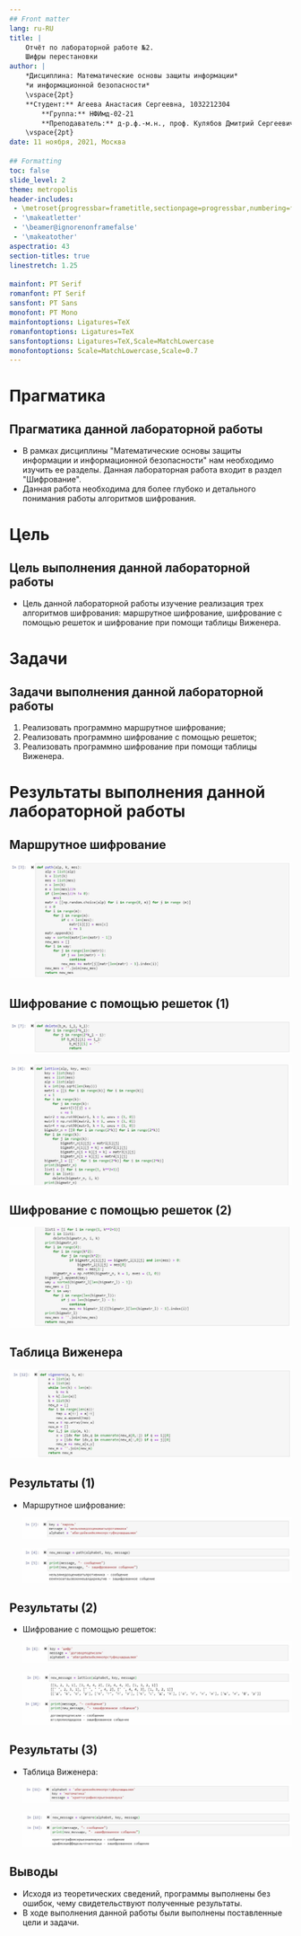 ```yaml
---
## Front matter
lang: ru-RU
title: |
    Отчёт по лабораторной работе №2.  
    Шифры перестановки
author: |
    *Дисциплина: Математические основы защиты информации*  
    *и информационной безопасности*  
    \vspace{2pt}  
    **Студент:** Агеева Анастасия Сергеевна, 1032212304  
		**Группа:** НФИмд-02-21  
		**Преподаватель:** д-р.ф.-м.н., проф. Кулябов Дмитрий Сергеевич  
    \vspace{2pt}
date: 11 ноября, 2021, Москва

## Formatting
toc: false
slide_level: 2
theme: metropolis
header-includes:
 - \metroset{progressbar=frametitle,sectionpage=progressbar,numbering=fraction}
 - '\makeatletter'
 - '\beamer@ignorenonframefalse'
 - '\makeatother'
aspectratio: 43
section-titles: true
linestretch: 1.25

mainfont: PT Serif
romanfont: PT Serif
sansfont: PT Sans
monofont: PT Mono
mainfontoptions: Ligatures=TeX
romanfontoptions: Ligatures=TeX
sansfontoptions: Ligatures=TeX,Scale=MatchLowercase
monofontoptions: Scale=MatchLowercase,Scale=0.7
---
```


# Прагматика

## Прагматика данной лабораторной работы

- В рамках дисциплины "Математические основы защиты информации и информационной безопасности" нам необходимо изучить ее разделы. Данная лабораторная работа входит в раздел "Шифрование".
- Данная работа необходима для более глубоко и детального понимания работы алгоритмов шифрования.


# Цель

## Цель выполнения данной лабораторной работы

- Цель данной лабораторной работы изучение реализация трех алгоритмов шифрования: маршрутное шифрование, шифрование с помощью решеток и шифрование при помощи таблицы Виженера.

# Задачи

## Задачи выполнения данной лабораторной работы

1. Реализовать программно маршрутное шифрование;
2. Реализовать программно шифрование с помощью решеток;
3. Реализовать программно шифрование при помощи таблицы Виженера.

# Результаты выполнения данной лабораторной работы

## Маршрутное шифрование

![Маршрутное шифрование](image\function1.JPG)

## Шифрование с помощью решеток (1)

![Шифрование с помощью решеток (1)](image\function21.JPG)

![Шифрование с помощью решеток (2)](image\function22.JPG)

## Шифрование с помощью решеток (2)

![Шифрование с помощью решеток (3)](image\function23.JPG)

## Таблица Виженера

![Таблица Виженера](image\function3.JPG)

## Результаты (1)

- Маршрутное шифрование:

  ![Входные данные маршрутное шифрование](image\insert1.JPG)

  ![Результат программы маршрутное шифрование](image\result1.JPG)

## Результаты (2)

- Шифрование с помощью решеток:

  ![Входные данные шифрование с помощью решеток](image\insert2.JPG)

  ![Результат программы шифрование с помощью решеток](image\result2.JPG)
  
## Результаты (3)

- Таблица Виженера:

  ![Входные данные таблица Виженера](image\insert3.JPG)

  ![Результат программы таблица Виженера](image\result3.JPG)

## Выводы

- Исходя из теоретических сведений, программы выполнены без ошибок, чему свидетельствуют полученные результаты.
- В ходе выполнения данной работы были выполнены поставленные цели и задачи.
